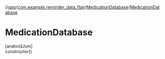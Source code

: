 //[app](../../../index.md)/[com.example.reminder_data_flair](../index.md)/[MedicationDatabase](index.md)/[MedicationDatabase](-medication-database.md)

# MedicationDatabase

[androidJvm]\
constructor()
